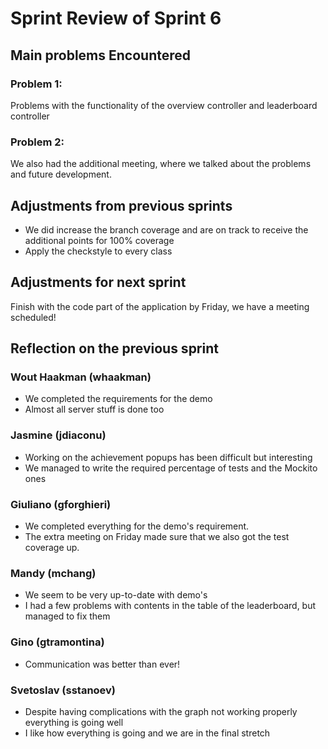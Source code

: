 # Sprint Review of Sprint 6

## Main problems  Encountered

### Problem 1:
   Problems with the functionality of the  overview controller and leaderboard controller

### Problem 2:
We also had the additional meeting, where we talked about the problems and future development.


## Adjustments from previous sprints
- We did increase the branch coverage and are on track to receive the additional points for 100% coverage
- Apply the checkstyle to every class

## Adjustments for next sprint
Finish with the code part of the application by Friday, we have a meeting scheduled!

## Reflection on the previous sprint
### Wout Haakman (whaakman)
- We completed the requirements for the demo
- Almost all server stuff is done too

### Jasmine (jdiaconu)
- Working on the achievement popups has been difficult but interesting
- We managed to write the required percentage of tests and the Mockito ones

### Giuliano (gforghieri)
- We completed everything for the demo's requirement.
- The extra meeting on Friday made sure that we also got the test coverage up.

### Mandy (mchang)
- We seem to be very up-to-date with demo's
- I had a few problems with contents in the table of the leaderboard, but managed to fix them

### Gino (gtramontina)
- Communication was better than ever!

### Svetoslav (sstanoev)
- Despite having complications with the graph not working properly everything is going well
- I like how everything is going and we are in the final stretch